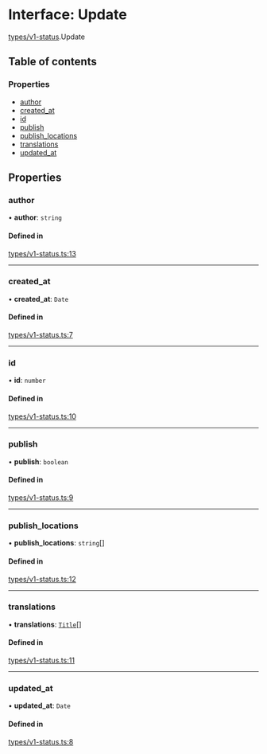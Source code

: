 # Interface: Update

[types/v1-status](../modules/types_v1_status.md).Update

## Table of contents

### Properties

- [author](types_v1_status.Update.md#author)
- [created\_at](types_v1_status.Update.md#created_at)
- [id](types_v1_status.Update.md#id)
- [publish](types_v1_status.Update.md#publish)
- [publish\_locations](types_v1_status.Update.md#publish_locations)
- [translations](types_v1_status.Update.md#translations)
- [updated\_at](types_v1_status.Update.md#updated_at)

## Properties

### author

• **author**: `string`

#### Defined in

[types/v1-status.ts:13](https://github.com/jameslinimk/unofficial-valorant-api/blob/3123117/package/src/types/v1-status.ts#L13)

___

### created\_at

• **created\_at**: `Date`

#### Defined in

[types/v1-status.ts:7](https://github.com/jameslinimk/unofficial-valorant-api/blob/3123117/package/src/types/v1-status.ts#L7)

___

### id

• **id**: `number`

#### Defined in

[types/v1-status.ts:10](https://github.com/jameslinimk/unofficial-valorant-api/blob/3123117/package/src/types/v1-status.ts#L10)

___

### publish

• **publish**: `boolean`

#### Defined in

[types/v1-status.ts:9](https://github.com/jameslinimk/unofficial-valorant-api/blob/3123117/package/src/types/v1-status.ts#L9)

___

### publish\_locations

• **publish\_locations**: `string`[]

#### Defined in

[types/v1-status.ts:12](https://github.com/jameslinimk/unofficial-valorant-api/blob/3123117/package/src/types/v1-status.ts#L12)

___

### translations

• **translations**: [`Title`](types_v1_status.Title.md)[]

#### Defined in

[types/v1-status.ts:11](https://github.com/jameslinimk/unofficial-valorant-api/blob/3123117/package/src/types/v1-status.ts#L11)

___

### updated\_at

• **updated\_at**: `Date`

#### Defined in

[types/v1-status.ts:8](https://github.com/jameslinimk/unofficial-valorant-api/blob/3123117/package/src/types/v1-status.ts#L8)
